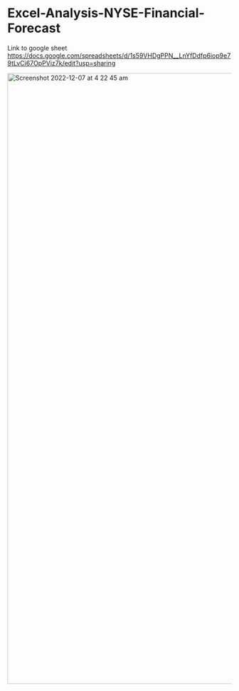 # Excel-Analysis-NYSE-Financial-Forecast

Link to google sheet
https://docs.google.com/spreadsheets/d/1s59VHDgPPN__LnYfDdfp6iop9e79tLvCi67OpPViz7k/edit?usp=sharing

<img width="1372" alt="Screenshot 2022-12-07 at 4 22 45 am" src="https://user-images.githubusercontent.com/118561207/206088299-0cc17d4f-bbce-400b-b290-3e607f0dbd7a.png">
